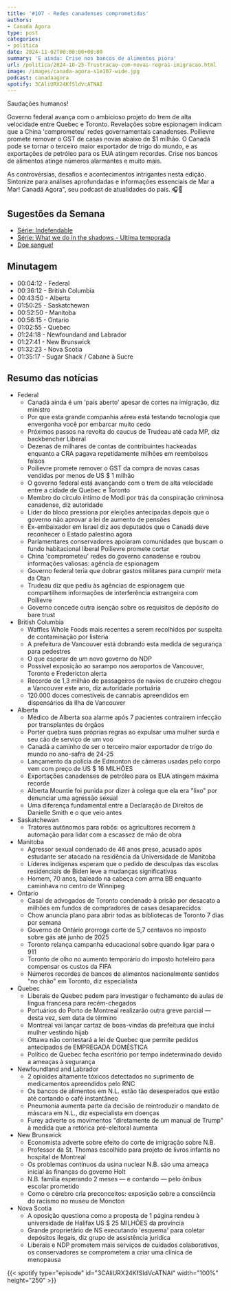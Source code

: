 ```yaml
---
title: '#107 - Redes canadenses comprometidas'
authors:
- Canada Agora
type: post
categories:
- politica
date: 2024-11-02T00:00:00+00:00
summary: 'E ainda: Crise nos bancos de alimentos piora'
url: /politica/2024-10-25-frustracao-com-novas-regras-imigracao.html
image: /images/canada-agora-s1e107-wide.jpg
podcast: canadaagora
spotify: 3CAliURX24KfSldVcATNAI
---
```


Saudações humanos!

Governo federal avança com o ambicioso projeto do trem de alta velocidade entre Quebec e Toronto. Revelações
sobre espionagem indicam que a China 'comprometeu' redes governamentais canadenses. Poilievre promete
remover o GST de casas novas abaixo de $1 milhão. O Canadá pode se tornar o terceiro maior exportador de
trigo do mundo, e as exportações de petróleo para os EUA atingem recordes. Crise nos bancos de alimentos
atinge números alarmantes e muito mais.

As controvérsias, desafios e acontecimentos intrigantes nesta edição. Sintonize para análises
aprofundadas e informações essenciais de Mar a Mar! Canadá Agora", seu podcast de atualidades
do país. 🎧📰

## Sugestões da Semana

- [Série: Indefendable](https://www.tvaplus.ca/tva/indefendable)
- [Série: What we do in the shadows - Ultima temporada](https://www.imdb.com/title/tt7908628/)
- [Doe sangue!](https://blood.ca)

## Minutagem
- 00:04:12 - Federal 
- 00:36:12 - British Columbia 
- 00:43:50 - Alberta 
- 01:50:25 - Saskatchewan
- 00:52:50 - Manitoba 
- 00:56:15 - Ontario 
- 01:02:55 - Quebec 
- 01:24:18 - Newfoundand and Labrador
- 01:27:41 - New Brunswick 
- 01:32:23 - Nova Scotia 
- 01:35:17 - Sugar Shack / Cabane à Sucre 

## Resumo das notícias
- Federal
  - Canadá ainda é um 'país aberto' apesar de cortes na imigração, diz ministro
  - Por que esta grande companhia aérea está testando tecnologia que envergonha você por embarcar muito cedo
  - Próximos passos na revolta do caucus de Trudeau até cada MP, diz backbencher Liberal
  - Dezenas de milhares de contas de contribuintes hackeadas enquanto a CRA pagava repetidamente milhões em
    reembolsos falsos
  - Poilievre promete remover o GST da compra de novas casas vendidas por menos de US $ 1 milhão
  - O governo federal está avançando com o trem de alta velocidade entre a cidade de Quebec e Toronto
  - Membro do círculo íntimo de Modi por trás da conspiração criminosa canadense, diz autoridade
  - Líder do bloco pressiona por eleições antecipadas depois que o governo não aprovar a lei de aumento de
    pensões
  - Ex-embaixador em Israel diz aos deputados que o Canadá deve reconhecer o Estado palestino agora
  - Parlamentares conservadores apoiaram comunidades que buscam o fundo habitacional liberal Poilievre
    promete cortar
  - China 'comprometeu' redes do governo canadense e roubou informações valiosas: agência de espionagem
  - Governo federal teria que dobrar gastos militares para cumprir meta da Otan
  - Trudeau diz que pediu às agências de espionagem que compartilhem informações de interferência
    estrangeira com Poilievre
  - Governo concede outra isenção sobre os requisitos de depósito do bare trust
- British Columbia
  - Waffles Whole Foods mais recentes a serem recolhidos por suspeita de contaminação por listeria
  - A prefeitura de Vancouver está dobrando esta medida de segurança para pedestres
  - O que esperar de um novo governo do NDP
  - Possível exposição ao sarampo nos aeroportos de Vancouver, Toronto e Fredericton alerta
  - Recorde de 1,3 milhão de passageiros de navios de cruzeiro chegou a Vancouver este ano, diz autoridade
    portuária
  - 120.000 doces comestíveis de cannabis apreendidos em dispensários da Ilha de Vancouver
- Alberta
  - Médico de Alberta soa alarme após 7 pacientes contraírem infecção por transplantes de órgãos
  - Porter quebra suas próprias regras ao expulsar uma mulher surda e seu cão de serviço de um voo
  - Canadá a caminho de ser o terceiro maior exportador de trigo do mundo no ano-safra de 24-25
  - Lançamento da polícia de Edmonton de câmeras usadas pelo corpo vem com preço de US $ 16 MILHÕES
  - Exportações canadenses de petróleo para os EUA atingem máxima recorde
  - Alberta Mountie foi punida por dizer à colega que ela era "lixo" por denunciar uma agressão sexual
  - Uma diferença fundamental entre a Declaração de Direitos de Danielle Smith e o que veio antes
- Saskatchewan
  - Tratores autônomos para robôs: os agricultores recorrem à automação para lidar com a escassez de mão de
    obra
- Manitoba
  - Agressor sexual condenado de 46 anos preso, acusado após estudante ser atacado na residência da
    Universidade de Manitoba
  - Líderes indígenas esperam que o pedido de desculpas das escolas residenciais de Biden leve a mudanças
    significativas
  - Homem, 70 anos, baleado na cabeça com arma BB enquanto caminhava no centro de Winnipeg
- Ontario
  - Casal de advogados de Toronto condenado à prisão por desacato a milhões em fundos de compradores de
    casas desaparecidos
  - Chow anuncia plano para abrir todas as bibliotecas de Toronto 7 dias por semana
  - Governo de Ontário prorroga corte de 5,7 centavos no imposto sobre gás até junho de 2025
  - Toronto relança campanha educacional sobre quando ligar para o 911
  - Toronto de olho no aumento temporário do imposto hoteleiro para compensar os custos da FIFA
  - Números recordes de bancos de alimentos nacionalmente sentidos "no chão" em Toronto, diz especialista
- Quebec
  - Liberais de Quebec pedem para investigar o fechamento de aulas de língua francesa para recém-chegados
  - Portuários do Porto de Montreal realizarão outra greve parcial — desta vez, sem data de término
  - Montreal vai lançar cartaz de boas-vindas da prefeitura que inclui mulher vestindo hijab
  - Ottawa não contestará a lei de Quebec que permite pedidos antecipados de EMPREGADA DOMÉSTICA
  - Político de Quebec fecha escritório por tempo indeterminado devido a ameaças à segurança
- Newfoundland and Labrador
  - 2 opioides altamente tóxicos detectados no suprimento de medicamentos apreendidos pelo RNC
  - Os bancos de alimentos em N.L. estão tão desesperados que estão até cortando o café instantâneo
  - Pneumonia aumenta parte da decisão de reintroduzir o mandato de máscara em N.L., diz especialista em
    doenças
  - Furey adverte os movimentos "diretamente de um manual de Trump" à medida que a retórica pré-eleitoral
    aumenta
- New Brunswick
  - Economista adverte sobre efeito do corte de imigração sobre N.B.
  - Professor da St. Thomas escolhido para projeto de livros infantis no hospital de Montreal
  - Os problemas contínuos da usina nuclear N.B. são uma ameaça inicial às finanças do governo Holt
  - N.B. família esperando 2 meses — e contando — pelo ônibus escolar prometido
  - Como o cérebro cria preconceitos: exposição sobre a consciência do racismo no museu de Moncton
- Nova Scotia
  - A oposição questiona como a proposta de 1 página rendeu à universidade de Halifax US $ 25 MILHÕES da
    província
  - Grande proprietário de NS executando 'esquema' para coletar depósitos ilegais, diz grupo de assistência
    jurídica
  - Liberais e NDP prometem mais serviços de cuidados colaborativos, os conservadores se comprometem a criar
    uma clínica de menopausa

{{< spotify type="episode" id="3CAliURX24KfSldVcATNAI" width="100%" height="250" >}}

